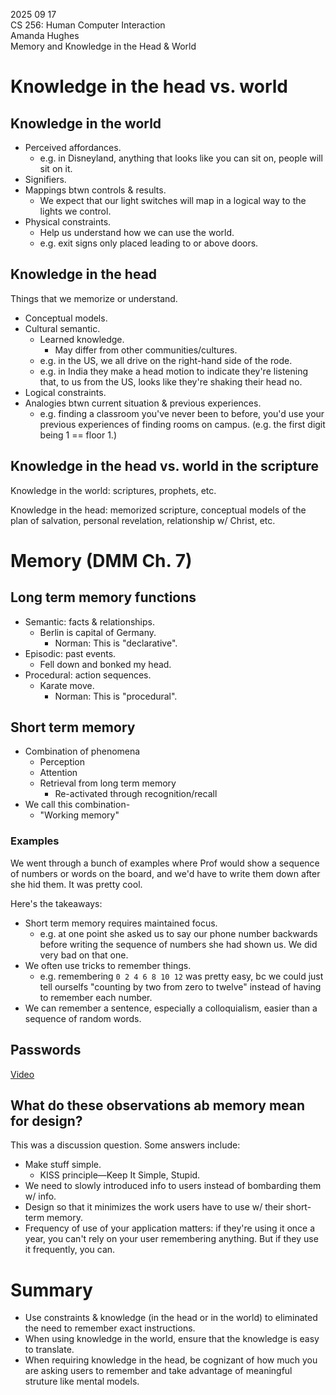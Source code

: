 2025 09 17  
CS 256: Human Computer Interaction  
Amanda Hughes  
Memory and Knowledge in the Head & World

# Knowledge in the head vs. world

## Knowledge in the world

- Perceived affordances.
    - e.g. in Disneyland, anything that looks like you can sit on, people will sit on it.
- Signifiers.
- Mappings btwn controls & results.
    - We expect that our light switches will map in a logical way to the lights we control.
- Physical constraints.
    - Help us understand how we can use the world.
    - e.g. exit signs only placed leading to or above doors. 

## Knowledge in the head

Things that we memorize or understand.

- Conceptual models.
- Cultural semantic.
    - Learned knowledge.
        - May differ from other communities/cultures.
    - e.g. in the US, we all drive on the right-hand side of the rode.
    - e.g. in India they make a head motion to indicate they're listening that, to us from the US, looks like they're shaking their head no.
- Logical constraints.
- Analogies btwn current situation & previous experiences.
    - e.g. finding a classroom you've never been to before, you'd use your previous experiences of finding rooms on campus. (e.g. the first digit being 1 == floor 1.)

## Knowledge in the head vs. world in the scripture

Knowledge in the world: scriptures, prophets, etc.

Knowledge in the head: memorized scripture, conceptual models of the plan of salvation, personal revelation, relationship w/ Christ, etc.


# Memory (DMM Ch. 7)

## Long term memory functions

- Semantic: facts & relationships.
    - Berlin is capital of Germany.
        - Norman: This is "declarative".
- Episodic: past events.
    - Fell down and bonked my head.
- Procedural: action sequences.
    - Karate move.
        - Norman: This is "procedural".

## Short term memory

- Combination of phenomena
    - Perception
    - Attention
    - Retrieval from long term memory
        - Re-activated through recognition/recall
- We call this combination-
    - "Working memory"

### Examples

We went through a bunch of examples where Prof would show a sequence of numbers or words on the board, and we'd have to write them down after she hid them. It was pretty cool.

Here's the takeaways:

- Short term memory requires maintained focus.
    - e.g. at one point she asked us to say our phone number backwards before writing the sequence of numbers she had shown us. We did very bad on that one.
- We often use tricks to remember things.
    - e.g. remembering `0 2 4 6 8 10 12` was pretty easy, bc we could just tell ourselfs "counting by two from zero to twelve" instead of having to remember each number.
- We can remember a sentence, especially a colloquialism, easier than a sequence of random words.

## Passwords

[Video](https://www.facebook.com/watch/?v=773194040139805)

## What do these observations ab memory mean for design?

This was a discussion question. Some answers include:

- Make stuff simple.
    - KISS principle&mdash;Keep It Simple, Stupid.
- We need to slowly introduced info to users instead of bombarding them w/ info.
- Design so that it minimizes the work users have to use w/ their short-term memory.
- Frequency of use of your application matters: if they're using it once a year, you can't rely on your user remembering anything. But if they use it frequently, you can.


# Summary

- Use constraints & knowledge (in the head or in the world) to eliminated the need to remember exact instructions.
- When using knowledge in the world, ensure that the knowledge is easy to translate.
- When requiring knowledge in the head, be cognizant of how much you are asking users to remember and take advantage of meaningful struture like mental models. 